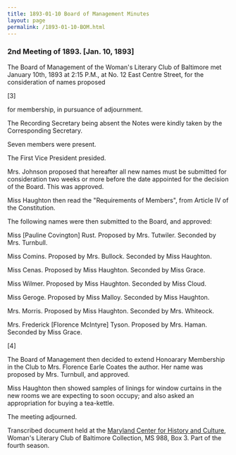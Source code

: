 ```yaml
---
title: 1893-01-10 Board of Management Minutes
layout: page
permalink: /1893-01-10-BOM.html
---
```

### 2nd Meeting of 1893. [Jan. 10, 1893]

The Board of Management of the Woman's Literary Club of Baltimore met January 10th, 1893 at 2:15 P.M., at No. 12 East Centre Street, for the consideration of names proposed

[3]

for membership, in pursuance of adjournment.

The Recording Secretary being absent the Notes were kindly taken by the Corresponding Secretary.

Seven members were present.

The First Vice President presided.

Mrs. Johnson proposed that hereafter all new names must be submitted for consideration two weeks or more before the date appointed for the decision of the Board. This was approved.

Miss Haughton then read the "Requirements of Members", from Article IV of the Constitution.

The following names were then submitted to the Board, and approved:

Miss [Pauline Covington] Rust. Proposed by Mrs. Tutwiler.
Seconded by Mrs. Turnbull.

Miss Comins. Proposed by Mrs. Bullock.
Seconded by Miss Haughton.

Miss Cenas. Proposed by Miss Haughton.
Seconded by Miss Grace.

Miss Wilmer. Proposed by Miss Haughton.
Seconded by Miss Cloud.

Miss Geroge. Proposed by Miss Malloy.
Seconded by Miss Haughton.

Mrs. Morris. Proposed by Miss Haughton.
Seconded by Mrs. Whiteock.

Mrs. Frederick [Florence McIntyre] Tyson. Proposed by Mrs. Haman.
Seconded by Miss Grace.

[4]

The Board of Management then decided to extend Honoarary Membership in the Club to Mrs. Florence Earle Coates the author. Her name was proposed by Mrs. Turnbull, and approved.

Miss Haughton then showed samples of linings for window curtains in the new rooms we are expecting to soon occupy; and also asked an appropriation for buying a tea-kettle.

The meeting adjourned.


Transcribed document held at the [Maryland Center for History and Culture](http://mdhs.org/), Woman's Literary Club of Baltimore Collection, MS 988, Box 3. Part of the fourth season.